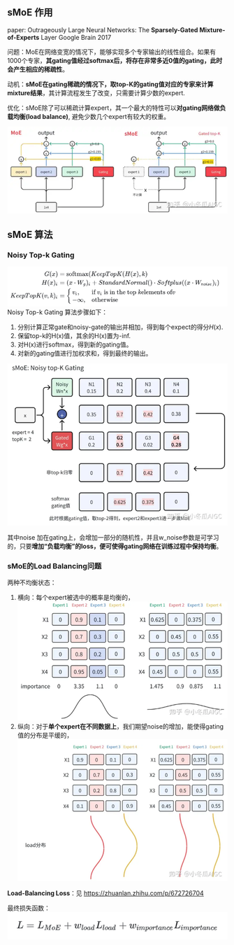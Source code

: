 ## sMoE 作用
paper: Outrageously Large Neural Networks: The **Sparsely-Gated Mixture-of-Experts** Layer Google Brain 2017

问题：MoE在网络变宽的情况下，能够实现多个专家输出的线性组合。如果有1000个专家，**其gating值经过softmax后，将存在非常多近0值的gating，此时会产生相应的稀疏性**。

动机：**sMoE在gating稀疏的情况下，取top-K的gating值对应的专家来计算mixture结果**，其计算流程发生了改变，只需要计算少数的expert.

优化：sMoE除了可以稀疏计算expert，其一个最大的特性可以**对gating网络做负载均衡(load balance)**, 避免少数几个expert有较大的权重。

![alt text](image-1.png)

## sMoE 算法
###  Noisy Top-k Gating
![alt text](image-2.png)
Noisy Top-k Gating 算法步骤如下：
1. 分别计算正常gate和noisy-gate的输出并相加，得到每个expect的得分$H(x).$
2. 保留top-k的H(x)值，其余的H(x)置为-inf.
3. 对H(x)进行softmax，得到新的gating值。
4. 对新的gating值进行加权求和，得到最终的输出。

![alt text](image-3.png)

其中noise 加在gating上，会增加一部分的随机性，并且w_noise参数是可学习的，只要**增加“负载均衡”的loss，便可使得gating网络在训练过程中保持均衡**。

### sMoE的Load Balancing问题

两种不均衡状态：
1. 横向：每个expert被选中的概率是均衡的，
   ![alt text](image-4.png)
2. 纵向：对于**单个expert在不同数据上**，我们期望noise的增加，能使得gating值的分布是平缓的，
   ![alt text](image-5.png)

**Load-Balancing Loss**：见 https://zhuanlan.zhihu.com/p/672726704


最终损失函数：
![alt text](image-6.png)

